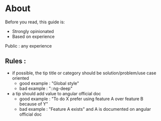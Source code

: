 # About

Before you read, this guide is:
- Strongly opinionated
- Based on experience

Public : any experience

## Rules :
- if possible, the tip title or category should be solution/problem/use case oriented
    - good example : "Global style"
    - bad example : "::ng-deep" 
- a tip should add value to angular official doc
    - good example : "To do X prefer using feature A over feature B because of Y"
    - bad example : "Feature A exists" and A is documented on angular official doc
